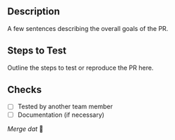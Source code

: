## Description
A few sentences describing the overall goals of the PR.

## Steps to Test
Outline the steps to test or reproduce the PR here.

## Checks
- [ ] Tested by another team member
- [ ] Documentation (if necessary)

_Merge dat_ 🎊
